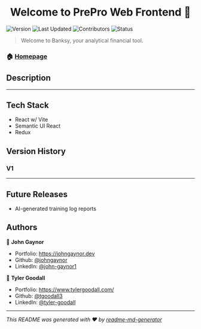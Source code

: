<h1 align="center">Welcome to PrePro Web Frontend 👋</h1>
<p>
  <img alt="Version" src="https://img.shields.io/badge/version-1.0.0-blue.svg?cacheSeconds=2592000" />
   <img alt="Last Updated" src="https://img.shields.io/badge/last%20updated-February%202025-red" />
   <img alt="Contributors" src="https://img.shields.io/badge/contributors-2-bright%20green">
   <img alt="Status" src="https://img.shields.io/badge/status-stable-bright%20green">
</p>

> Welcome to Banksy, your analytical financial tool.

<p>
<!-- <img alt="Homepage Image" src="public/banksy-homepage.png"> -->
</p>

### 🏠 [Homepage](https://preprolabs.com/)

## Description

---

## Tech Stack

- React w/ Vite
- Semantic UI React
- Redux

## Version History

### V1

---

## Future Releases

- AI-generated training log reports

## Authors

👤 **John Gaynor**

- Portfolio: https://johngaynor.dev
- Github: [@johngaynor](https://github.com/johngaynor)
- LinkedIn: [@john-gaynor1](https://linkedin.com/in/john-gaynor1)

👤 **Tyler Goodall**

- Portfolio: https://www.tylergoodall.com/
- Github: [@tgoodall3](https://github.com/tgoodall3)
- LinkedIn: [@tyler-goodall](https://www.linkedin.com/in/tyler-goodall/)

---

_This README was generated with ❤️ by [readme-md-generator](https://github.com/kefranabg/readme-md-generator)_
